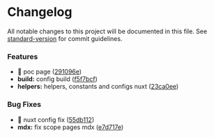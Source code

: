 # Changelog

All notable changes to this project will be documented in this file. See [standard-version](https://github.com/conventional-changelog/standard-version) for commit guidelines.

### Features

- 🎸 poc page ([291096e](https://github.com/jeanrantunes/poc-dll-nuxt/commit/291096e66ce1ca340d70bf708ba76cb17723a6e1))
- **build:** config build ([f5f7bcf](https://github.com/jeanrantunes/poc-dll-nuxt/commit/f5f7bcf5d4646002471ecfc312f79b40eace0fd2))
- **helpers:** helpers, constants and configs nuxt ([23ca0ee](https://github.com/jeanrantunes/poc-dll-nuxt/commit/23ca0ee059e58811b191d029a6b9ebe5ba955423))

### Bug Fixes

- 🐛 nuxt config fix ([55db112](https://github.com/jeanrantunes/poc-dll-nuxt/commit/55db1123b825d9c2753488eb6a5e59a1e025c6b0))
- **mdx:** fix scope pages mdx ([e7d717e](https://github.com/jeanrantunes/poc-dll-nuxt/commit/e7d717eab22540f8296fe4d0dc0b5a108a80dc9e))
